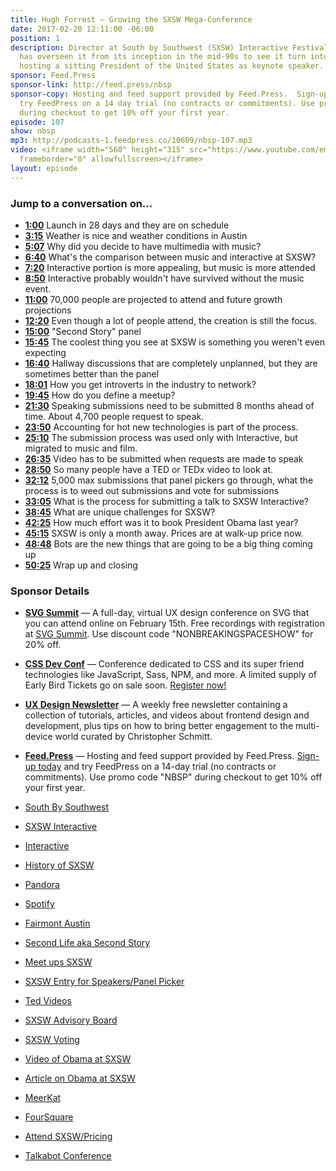 ```yaml
---
title: Hugh Forrest — Growing the SXSW Mega-Conference
date: 2017-02-20 12:11:00 -06:00
position: 1
description: Director at South by Southwest (SXSW) Interactive Festival, Hugh Forrest
  has overseen it from its inception in the mid-90s to see it turn into a mega-conference,
  hosting a sitting President of the United States as keynote speaker.
sponsor: Feed.Press
sponsor-link: http://feed.press/nbsp
sponsor-copy: Hosting and feed support provided by Feed.Press.  Sign-up today and
  try FeedPress on a 14 day trial (no contracts or commitments). Use promo code "nbsp"
  during checkout to get 10% off your first year.
episode: 107
show: nbsp
mp3: http://podcasts-1.feedpress.co/10609/nbsp-107.mp3
video: <iframe width="560" height="315" src="https://www.youtube.com/embed/Y7wIoAAL48M"
  frameborder="0" allowfullscreen></iframe>
layout: episode
---
```


### Jump to a conversation on...

* **[1:00](#t=1:00)** Launch in 28 days and they are on schedule
* **[3:15](#t=3:15)** Weather is nice and weather conditions in Austin
* **[5:07](#t=5:07)** Why did you decide to have multimedia with music?
* **[6:40](#t=6:40)** What's the comparison between music and interactive at SXSW?
* **[7:20](#t=7:20)** Interactive portion is more appealing, but music is more attended
* **[8:50](#t=8:50)** Interactive probably wouldn't have survived without the music event.
* **[11:00](#t=11:00)** 70,000 people are projected to attend and future growth projections
* **[12:20](#t=12:20)** Even though a lot of people attend, the creation is still the focus.
* **[15:00](#t=15:00)** "Second Story" panel
* **[15:45](#t=15:45)** The coolest thing you see at SXSW is something you weren't even expecting
* **[16:40](#t=16:40)** Hallway discussions that are completely unplanned, but they are sometimes better than the panel
* **[18:01](#t=18:01)** How you get introverts in the industry to network?
* **[19:45](#t=19:45)** How do you define a meetup?
* **[21:30](#t=21:30)** Speaking submissions need to be submitted 8 months ahead of time. About 4,700 people request to speak.
* **[23:50](#t=23:50)** Accounting for hot new technologies is part of the process.
* **[25:10](#t=25:10)** The submission process was used only with Interactive, but migrated to music and film.
* **[26:35](#t=26:35)** Video has to be submitted when requests are made to speak
* **[28:50](#t=28:50)** So many people have a TED or TEDx video to look at.
* **[32:12](#t=32:12)** 5,000 max submissions that panel pickers go through, what the process is to weed out submissions and vote for submissions
* **[33:05](#t=33:05)** What is the process for submitting a talk to SXSW Interactive?
* **[38:45](#t=38:45)** What are unique challenges for SXSW?
* **[42:25](#t=42:25)** How much effort was it to book President Obama last year?
* **[45:15](#t=45:15)** SXSW is only a month away. Prices are at walk-up price now.
* **[48:48](#t=48:48)** Bots are the new things that are going to be a big thing coming up
* **[50:25](#t=50:25)** Wrap up and closing

### Sponsor Details

* **[SVG Summit](http://SVGsummit.com/?utm_source=nbsptv107&utm_medium=podcast&utm_campaign=svgsummit2017)** — A full-day, virtual UX design conference on SVG that you can attend online on February 15th. Free recordings with registration at [SVG Summit](http://svgsummit.com/?utm_source=nbsptv107&utm_medium=podcast&utm_campaign=svgsummit2017). Use discount code "NONBREAKINGSPACESHOW" for 20% off.
*  **[CSS Dev Conf](http://CSSDevConf.com/?utm_source=nbsptv107&utm_medium=podcast&utm_campaign=cssdevconf2017)** — Conference dedicated to CSS and its super friend technologies like JavaScript, Sass, NPM, and more. A limited supply of Early Bird Tickets go on sale soon. [Register now!](http://CSSDevConf.com/?utm_source=nbsptv106&utm_medium=podcast&utm_campaign=cssdevconf2017)
* **[UX Design Newsletter](http://uxdesignnewsletter.com/?utm_source=nbsptv107&utm_medium=podcast&utm_campaign=uxdesignnewsletter)** — A weekly free newsletter containing a collection of tutorials, articles, and videos about frontend design and development, plus tips on how to bring better engagement to the multi-device world curated by Christopher Schmitt.
* **[Feed.Press](http://feed.press/nbsp)** — Hosting and feed support provided by Feed.Press. [Sign-up today](http://feed.press/nbsp) and try FeedPress on a 14-day trial (no contracts or commitments). Use promo code "NBSP" during checkout to get 10% off your first year.

* [South By Southwest](https://www.sxsw.com/)
* [SXSW Interactive](https://www.sxsw.com/festivals/interactive/)
* [Interactive](https://www.sxsw.com/category/interactive/)
* [History of SXSW](https://www.sxsw.com/about/history)
* [Pandora](https://www.pandora.com/)
* [Spotify](https://www.spotify.com/)
* [Fairmont Austin](http://www.fairmont.com/austin/)
* [Second Life aka Second Story](https://secondlife.com/)
* [Meet ups SXSW](https://www.sxsw.com/networking/meetups/)
* [SXSW Entry for Speakers/Panel Picker](https://www.sxsw.com/apply-to-participate/panelpicker/)
* [Ted Videos](https://www.ted.com/talks)
* [SXSW Advisory Board](http://sxswedu.com/about/advisory-board)
* [SXSW Voting](http://panelpicker.sxsw.com/vote)
* [Video of Obama at SXSW](https://www.youtube.com/watch?v=wfsIZioIpdI)
* [Article on Obama at SXSW](https://www.texastribune.org/obama-sxsw/)
* [MeerKat](https://www.texastribune.org/obama-sxsw/)
* [FourSquare](https://foursquare.com/)
* [Attend SXSW/Pricing](https://www.sxsw.com/attend/)
* [Talkabot Conference](https://talkabot.ai/)

